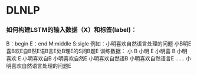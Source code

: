 # DLNLP
### 如何构建LSTM的输入数据（X）和标签(label)：
B：begin  E：end  M:middle   S:sigle
例如：小明喜欢自然语言处理的问题
小B明E喜B欢E自B然E语B言E处B理E的S问B题E
训练数据：
小 B
小明 E
小明喜 B
小明喜欢 E
小明喜欢自B
小明喜欢自然E
小明喜欢自然语B
小明喜欢自然语言E
......
小明喜欢自然语言处理的问题E
